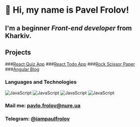 # 👋 Hi, my name is **Pavel Frolov**!
## I'm a beginner *Front-end developer* from Kharkiv.

## Projects
###[React Quiz App](https://quizapp-57505.web.app)
###[React Todo App](https://github.com/iampaulfrolov/react-todo-app)
###[Rock Scissor Paper](https://rock-scissors-paper.vercel.app)
###[Angular Blog](https://angular-blog-a0f3e.web.app)

### Languages and Technologies
![JavaScript](https://img.shields.io/badge/-HTML-090909?style=for-the-badge&logo=html5)
![JavaScript](https://img.shields.io/badge/-CSS-090909?style=for-the-badge&logo=css3)
![JavaScript](https://img.shields.io/badge/-JavaScript-090909?style=for-the-badge&logo=JavaScript)
![JavaScript](https://img.shields.io/badge/-ReactJs-090909?style=for-the-badge&logo=React)

### Mail me: pavlo.frolov@nure.ua
### Telegram: [@iampaulfrolov](https://t.me/iampaulfrolov)

